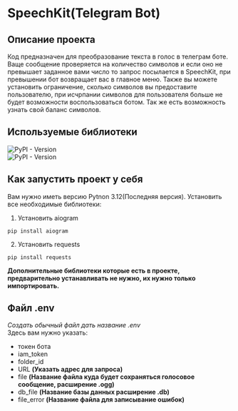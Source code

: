 # SpeechKit(Telegram Bot)
## Описание проекта
Код предназначен для преобразование текста в голос в телеграм боте. Ваще сообщение проверяется на количество символов
и если оно не превышает заданное вами число то запрос посылается в SpeechKit, при превышении бот возвращает вас в главное
меню. Также вы можете установить ограничение, сколько символов вы предоставите пользователю, при исчрпании символов
для пользователя больше не будет возможности воспользоваться ботом. Так же есть возможность узнать свой баланс символов.

## Используемые библиотеки
![PyPI - Version](https://img.shields.io/pypi/v/aiogram?style=flat&label=aiogram&labelColor=red&color=green)<br>
![PyPI - Version](https://img.shields.io/pypi/v/requests?style=flat&label=requests&labelColor=red&color=green)<br>

## Как запустить проект у себя
Вам нужно иметь версию Pytnon 3.12(Последняя версия). Установить все необходимые библиотеки:<br>
1. Установить aiogram<br>
  ```
  pip install aiogram
  ```
2. Установить requests
  ```
  pip install requests
  ```
**Дополнительные библиотеки которые есть в проекте, предварительно устанавливать не нужно, их нужно только импортировать.**
## Файл .env
*Создать обычный файл дать название .env*<br>
Здесь вам нужно указать:<br> 
+ токен бота
+ iam_token 
+ folder_id
+ URL **(Указать адрес для запроса)**
+ file **(Название файла куда будет сохраняться голосовое сообщение, расширение .ogg)**
+ db_file **(Название базы данных расширение .db)**
+ file_error **(Название файла для записывание ошибок)**
